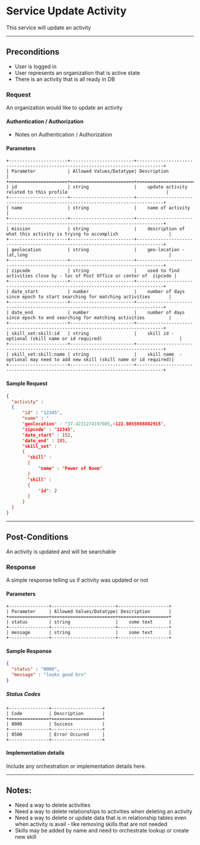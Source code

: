 # Service Update Activity
This service will update an activity

---
## Preconditions
 - User is logged in
 - User represents an organization that is active state
 - There is an activity that is all ready in DB

### Request

An organization would like to update an activity


#### Authentication / Authorization
 - Notes on Authentication / Authorization

#### Parameters

```eval_rst
+----------------------+------------------------+--------------------------------------------------------------------------------+
| Parameter            | Allowed Values/Datatype| Description                                                                    |
+======================+========================+================================================================================+
| id                   | string                 |    update activity related to this profile                                     |
+----------------------+------------------------+--------------------------------------------------------------------------------+
| name                 | string                 |    name of activity                                                            |
+----------------------+------------------------+--------------------------------------------------------------------------------+
| mission              | string                 |    description of what this activity is trying to accomplish                   |
+----------------------+------------------------+--------------------------------------------------------------------------------+
| geolocation          | string                 |    geo-location - lat,long                                                     |
+----------------------+------------------------+--------------------------------------------------------------------------------+
| zipcode              | string                 |    used to find activities close by - loc of Post Office or center of  zipcode |
+----------------------+------------------------+--------------------------------------------------------------------------------+
| date_start           | number                 |    number of days since epoch to start searching for matching activities       |
+----------------------+------------------------+--------------------------------------------------------------------------------+
| date_end             | number                 |    number of days since epoch to end searching for matching activities         |
+----------------------+------------------------+--------------------------------------------------------------------------------+
| skill_set:skill:id   | string                 |    skill id - optional (skill name or id required)                             |
+----------------------+------------------------+--------------------------------------------------------------------------------+
| skill_set:skill:name | string                 |    skill name  - optional may need to add new skill (skill name or id required)|
+----------------------+------------------------+--------------------------------------------------------------------------------+
```

#### Sample Request

```json
{
  "activity" : 
  {
	  "id" : "12345",
	  "name" : "
	  "geolocation" : "37.4211274197085,-122.0855988802915",
	  "zipcode" : "12345",
	  "date_start" : 152,
	  "date_end" : 185,
	  "skill_set" :
	  {
		"skill" : 
		{
			"name" : "Power of Boom"
		}
		"skill" :
		{
			"id": 2
		}
	  }
  }		
}
```

---
## Post-Conditions
An activity is updated and will be searchable

### Response

A simple response telling us if activity was updated or not

#### Parameters

```eval_rst
+---------------+------------------------+-------------------+
| Parameter     | Allowed Values/Datatype| Description       |
+===============+========================+===================+
| status        | string                 |    some text      |
+---------------+------------------------+-------------------+
| message       | string                 |    some text      |
+---------------+------------------------+-------------------+

```

#### Sample Response

```json
{
  "status" : "0000",
  "message" : "looks good bro"
}
```
##### Status Codes

```eval_rst
+---------------+-------------------+
| Code          | Description       |
+===============+===================+
| 0000          | Success           |
+---------------+-------------------+
| 0500          | Error Occured     |
+---------------+-------------------+
```

#### Implementation details

Include any orchestration or implementation details here.

---
## Notes:
- Need a way to delete activities
- Need a way to delete relationships to activities when deleting an activity
- Need a way to delete or update data that is in relationship tables even when activity is avail - like removing skills that are not needed
- Skills may be added by name and need to orchestrate lookup or create new skill